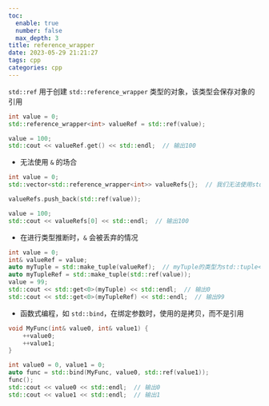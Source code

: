 ```yaml
---
toc:
  enable: true
  number: false
  max_depth: 3
title: reference_wrapper
date: 2023-05-29 21:21:27
tags: cpp
categories: cpp
---
```


`std::ref` 用于创建 `std::reference_wrapper` 类型的对象，该类型会保存对象的引用

```cpp
int value = 0;
std::reference_wrapper<int> valueRef = std::ref(value);

value = 100;
std::cout << valueRef.get() << std::endl;  // 输出100
```

- 无法使用 `&` 的场合

```cpp
int value = 0;
std::vector<std::reference_wrapper<int>> valueRefs{};  // 我们无法使用std::vector<int&>

valueRefs.push_back(std::ref(value));

value = 100;
std::cout << valueRefs[0] << std::endl;  // 输出100
```

- 在进行类型推断时，`&` 会被丢弃的情况

```cpp
int value = 0;
int& valueRef = value;
auto myTuple = std::make_tuple(valueRef);  // myTuple的类型为std::tuple<int>，&被丢弃
auto myTupleRef = std::make_tuple(std::ref(value));
value = 99;
std::cout << std::get<0>(myTuple) << std::endl;  // 输出0
std::cout << std::get<0>(myTupleRef) << std::endl;  // 输出99
```

- 函数式编程，如 `std::bind`，在绑定参数时，使用的是拷贝，而不是引用

```cpp
void MyFunc(int& value0, int& value1) {
    ++value0;
    ++value1;
}

int value0 = 0, value1 = 0;
auto func = std::bind(MyFunc, value0, std::ref(value1));
func();
std::cout << value0 << std::endl;  // 输出0
std::cout << value1 << std::endl;  // 输出1
```

